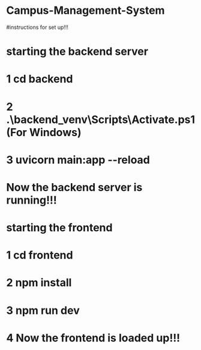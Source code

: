# Campus-Management-System


#instructions for set up!!!

# starting the backend server
# 1 cd backend
# 2 .\backend_venv\Scripts\Activate.ps1 (For Windows)
# 3 uvicorn main:app --reload
# Now the backend server is running!!!


# starting the frontend
# 1 cd frontend
# 2 npm install
# 3 npm run dev
# 4 Now the frontend is loaded up!!!